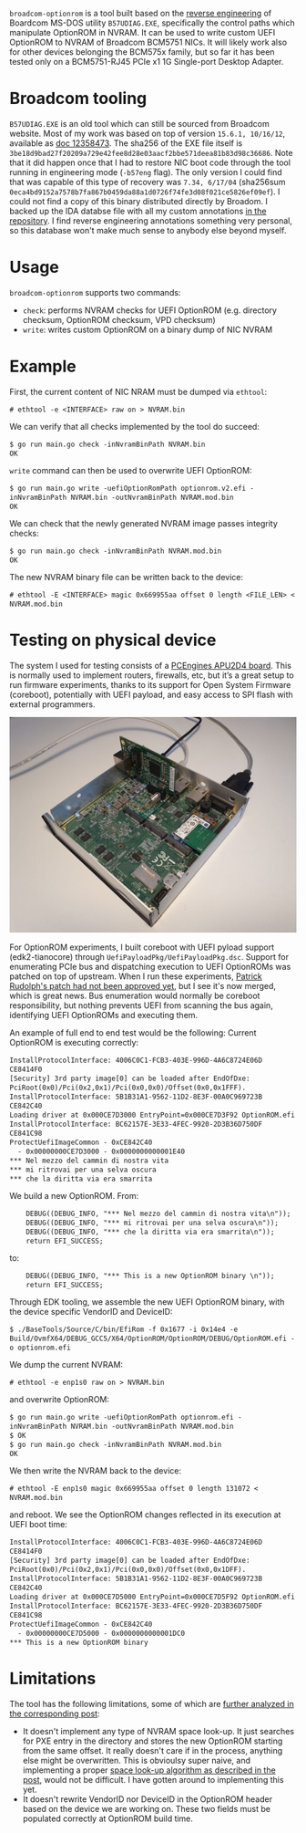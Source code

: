 `broadcom-optionrom` is a tool built based on the [reverse engineering](https://marcoguerri.github.io/reversing/msdos/2023/02/04/broadcom-pxe-write.html) 
of Boardcom MS-DOS utility `B57UDIAG.EXE`, specifically the control paths which manipulate OptionROM in NVRAM. It can be used to write
custom UEFI OptionROM to NVRAM of Broadcom BCM5751 NICs. It will likely work also for other devices belonging the BCM575x family, but
so far it has been tested only on a BCM5751-RJ45 PCIe x1 1G Single-port Desktop Adapter.

# Broadcom tooling
`B57UDIAG.EXE` is an old tool which can still be sourced from Broadcom website. Most of my work was based on top of version `15.6.1, 10/16/12`, available as [doc 12358473](https://docs.broadcom.com/docs/12358473). 
The sha256 of the EXE file itself is `3be18d9bad27f20209a729e42fee8d28e03aacf2bbe571deea81b83d98c36686`.
Note that it did happen once that I had to restore NIC boot code through the tool running in engineering mode (`-b57eng` flag). The only version I could find that was capable of this type of recovery 
was `7.34, 6/17/04` (sha256sum `0eca4bd9152a7578b7fa867b0459da88a1d0726f74fe3d08f021ce5826ef09ef`). I could not find a copy of this binary distributed directly by Broadom. I backed up the IDA databse file with all my custom annotations [in the repository](https://github.com/marcoguerri/broadcom-optionrom/blob/master/idb/B57UDIAG.idb.tar.gz). I find reverse engineering annotations something very personal, so this database won't make much sense to anybody else beyond myself.

# Usage
`broadcom-optionrom` supports two commands:

* `check`: performs NVRAM checks for UEFI OptionROM (e.g. directory checksum, OptionROM checksum, VPD checksum)
* `write`: writes custom OptionROM on a binary dump of NIC NVRAM

# Example

First, the current content of NIC NRAM must be dumped via `ethtool`:

```
# ethtool -e <INTERFACE> raw on > NVRAM.bin
```

We can verify that all checks implemented by the tool do succeed:

```
$ go run main.go check -inNvramBinPath NVRAM.bin    
OK
```

`write` command can then be used to overwrite UEFI OptionROM:

```
$ go run main.go write -uefiOptionRomPath optionrom.v2.efi -inNvramBinPath NVRAM.bin -outNvramBinPath NVRAM.mod.bin
OK
```

We can check that the newly generated NVRAM image passes integrity checks:

```
$ go run main.go check -inNvramBinPath NVRAM.mod.bin
OK
```

The new NVRAM binary file can be written back to the device:
```
# ethtool -E <INTERFACE> magic 0x669955aa offset 0 length <FILE_LEN> < NVRAM.mod.bin
```

# Testing on physical device
The system I used for testing consists of a [PCEngines APU2D4 board](https://www.pcengines.ch/apu2d2.htm). This is normally used to 
implement routers, firewalls, etc, but it’s a great setup to run firmware experiments, thanks to its support for Open System Firmware 
(coreboot), potentially with UEFI payload, and easy access to SPI flash with external programmers.

![APU2D4](https://github.com/marcoguerri/broadcom-optionrom/blob/master/img/apu2d.jpg)

For OptionROM experiments, I built coreboot with UEFI pyload support (edk2-tianocore) through `UefiPayloadPkg/UefiPayloadPkg.dsc`. 
Support for enumerating PCIe bus and dispatching execution to UEFI OptionROMs was patched on top of upstream. When I run these experiments, [Patrick Rudolph's
patch had not been approved yet](https://github.com/tianocore/edk2/pull/2693), but I see it's now merged, which is great news. Bus enumeration 
would normally be coreboot responsibility, but nothing prevents UEFI from scanning the bus again, identifying UEFI OptionROMs and executing 
them. 

An example of full end to end test would be the following:
 Current OptionROM is executing correctly:
```
InstallProtocolInterface: 4006C0C1-FCB3-403E-996D-4A6C8724E06D CE8414F0
[Security] 3rd party image[0] can be loaded after EndOfDxe: PciRoot(0x0)/Pci(0x2,0x1)/Pci(0x0,0x0)/Offset(0x0,0x1FFF).
InstallProtocolInterface: 5B1B31A1-9562-11D2-8E3F-00A0C969723B CE842C40
Loading driver at 0x000CE7D3000 EntryPoint=0x000CE7D3F92 OptionROM.efi
InstallProtocolInterface: BC62157E-3E33-4FEC-9920-2D3B36D750DF CE841C98
ProtectUefiImageCommon - 0xCE842C40
  - 0x00000000CE7D3000 - 0x0000000000001E40
*** Nel mezzo del cammin di nostra vita
*** mi ritrovai per una selva oscura
*** che la diritta via era smarrita
```

We build a new OptionROM. From:
```
    DEBUG((DEBUG_INFO, "*** Nel mezzo del cammin di nostra vita\n"));
    DEBUG((DEBUG_INFO, "*** mi ritrovai per una selva oscura\n"));
    DEBUG((DEBUG_INFO, "*** che la diritta via era smarrita\n"));
    return EFI_SUCCESS;
```
to:
```
    DEBUG((DEBUG_INFO, "*** This is a new OptionROM binary \n"));
    return EFI_SUCCESS;
```

Through EDK tooling, we assemble the new UEFI OptionROM binary, with the device specific VendorID and DeviceID:

```
$ ./BaseTools/Source/C/bin/EfiRom -f 0x1677 -i 0x14e4 -e Build/OvmfX64/DEBUG_GCC5/X64/OptionROM/OptionROM/DEBUG/OptionROM.efi -o optionrom.efi
```

We dump the current NVRAM:
```
# ethtool -e enp1s0 raw on > NVRAM.bin
```

and overwrite OptionROM:

```
$ go run main.go write -uefiOptionRomPath optionrom.efi -inNvramBinPath NVRAM.bin -outNvramBinPath NVRAM.mod.bin
$ OK
$ go run main.go check -inNvramBinPath NVRAM.mod.bin
OK
```

We then write the NVRAM back to the device:
```
# ethtool -E enp1s0 magic 0x669955aa offset 0 length 131072 < NVRAM.mod.bin
```
and reboot. We see the OptionROM changes reflected in its execution at UEFI boot time:
```
InstallProtocolInterface: 4006C0C1-FCB3-403E-996D-4A6C8724E06D CE8414F0
[Security] 3rd party image[0] can be loaded after EndOfDxe: PciRoot(0x0)/Pci(0x2,0x1)/Pci(0x0,0x0)/Offset(0x0,0x1DFF).
InstallProtocolInterface: 5B1B31A1-9562-11D2-8E3F-00A0C969723B CE842C40
Loading driver at 0x000CE7D5000 EntryPoint=0x000CE7D5F92 OptionROM.efi
InstallProtocolInterface: BC62157E-3E33-4FEC-9920-2D3B36D750DF CE841C98
ProtectUefiImageCommon - 0xCE842C40
  - 0x00000000CE7D5000 - 0x0000000000001DC0
*** This is a new OptionROM binary 
```

  
# Limitations
The tool has the following limitations, some of which are [further analyzed in the corresponding post](https://marcoguerri.github.io/reversing/msdos/2023/02/04/broadcom-pxe-write.html):
* It doesn't implement any type of NVRAM space look-up. It just searches for PXE entry in the directory and stores the new OptionROM starting
from the same offset. It really doesn't care if in the process, anything else might be overwritten. This is obvioulsy super naive, and 
implementing a proper [space look-up algorithm as described in the post](https://marcoguerri.github.io/reversing/msdos/2023/02/04/broadcom-pxe-write.html), would not be difficult. I have gotten around to implementing this yet.
* It doesn't rewrite VendorID nor DeviceID in the OptionROM header based on the device we are working on. These two fields must be populated
correctly at OptionROM build time.

